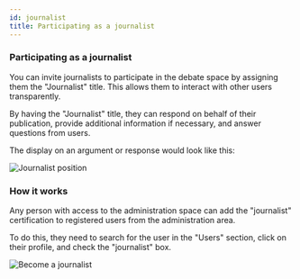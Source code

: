 ```yaml
---
id: journalist
title: Participating as a journalist
---
```


### Participating as a journalist

You can invite journalists to participate in the debate space by assigning them the "Journalist" title. This allows them to interact with other users transparently.

By having the "Journalist" title, they can respond on behalf of their publication, provide additional information if necessary, and answer questions from users.

The display on an argument or response would look like this:

![Journalist position](/img/journalist.png)

### How it works

Any person with access to the administration space can add the "journalist" certification to registered users from the administration area.

To do this, they need to search for the user in the "Users" section, click on their profile, and check the "journalist" box.

![Become a journalist](/img/journalistadmin.png)

